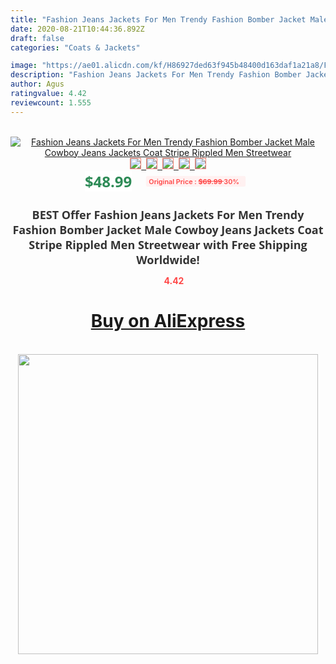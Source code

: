 ```yaml
---
title: "Fashion Jeans Jackets For Men Trendy Fashion Bomber Jacket Male Cowboy Jeans Jackets Coat Stripe Rippled Men Streetwear"
date: 2020-08-21T10:44:36.892Z
draft: false
categories: "Coats & Jackets"

image: "https://ae01.alicdn.com/kf/H86927ded63f945b48400d163daf1a21a8/Fashion-Jeans-Jackets-For-Men-Trendy-Fashion-Bomber-Jacket-Male-Cowboy-Jeans-Jackets-Coat-Stripe-Rippled.jpg"
description: "Fashion Jeans Jackets For Men Trendy Fashion Bomber Jacket Male Cowboy Jeans Jackets Coat Stripe Rippled Men Streetwear"
author: Agus
ratingvalue: 4.42
reviewcount: 1.555
---
```

<br>
<div style="text-align: center;">
<a href="https://s.click.aliexpress.com/e/_Aqh0K1" target="_blank" rel="nofollow noopener noreferrer"><img alt="Fashion Jeans Jackets For Men Trendy Fashion Bomber Jacket Male Cowboy Jeans Jackets Coat Stripe Rippled Men Streetwear" class="magnifier-image" src="https://ae01.alicdn.com/kf/H86927ded63f945b48400d163daf1a21a8/Fashion-Jeans-Jackets-For-Men-Trendy-Fashion-Bomber-Jacket-Male-Cowboy-Jeans-Jackets-Coat-Stripe-Rippled.jpg_640x640.jpg">
<br>
<img style="border:1px solid salmon" src="https://ae01.alicdn.com/kf/H86927ded63f945b48400d163daf1a21a8/Fashion-Jeans-Jackets-For-Men-Trendy-Fashion-Bomber-Jacket-Male-Cowboy-Jeans-Jackets-Coat-Stripe-Rippled.jpg_120x120.jpg">&nbsp;&nbsp;<img style="border:1px solid salmon" src="https://ae01.alicdn.com/kf/H35c47a02bcaa463eb4a2d09c7c65e0f5w/Fashion-Jeans-Jackets-For-Men-Trendy-Fashion-Bomber-Jacket-Male-Cowboy-Jeans-Jackets-Coat-Stripe-Rippled.jpg_120x120.jpg">&nbsp;&nbsp;<img style="border:1px solid salmon" src="https://ae01.alicdn.com/kf/H592086db53a74895a9616ec49949d5aaI/Fashion-Jeans-Jackets-For-Men-Trendy-Fashion-Bomber-Jacket-Male-Cowboy-Jeans-Jackets-Coat-Stripe-Rippled.jpg_120x120.jpg">&nbsp;&nbsp;<img style="border:1px solid salmon" src="https://ae01.alicdn.com/kf/H343b3fddcd854624b6d377f0448d805fn/Fashion-Jeans-Jackets-For-Men-Trendy-Fashion-Bomber-Jacket-Male-Cowboy-Jeans-Jackets-Coat-Stripe-Rippled.jpg_120x120.jpg">&nbsp;&nbsp;<img style="border:1px solid salmon" src="https://ae01.alicdn.com/kf/H653a2028493b41ee9ccc597b353321edp/Fashion-Jeans-Jackets-For-Men-Trendy-Fashion-Bomber-Jacket-Male-Cowboy-Jeans-Jackets-Coat-Stripe-Rippled.jpg_120x120.jpg"></a></div><br0>
<div style="text-align: center;"><span style="background-color: white; border: 0px; box-sizing: border-box; color: seagreen; display: inline-block; font-family: &quot;open sans&quot; , &quot;arial&quot; , &quot;helvetica&quot; , sans-serif , &quot;heiti&quot;; font-size: 24px; font-stretch: inherit; font-weight: 700; line-height: inherit; margin: 0px 10px 0px 0px; padding: 0px; vertical-align: middle;">$48.99 </span>
<span style="background: rgb(255 , 241 , 241); border-radius: 3px; border: 0px; box-sizing: border-box; color: #ff4747; display: inline-block; font-family: inherit; font-size: 12px; font-stretch: inherit; font-style: inherit; font-variant: inherit; font-weight: 600; line-height: inherit; margin: 0px; padding: 2px 5px; transform: scale(0.9); vertical-align: middle;">Original Price : <b style="text-decoration: line-through;">$69.99 </b> 30%&nbsp;&nbsp;</span></div>
<h1 style="color: #333333; display: inline-block; font-family: &quot;open sans&quot; , &quot;arial&quot; , &quot;helvetica&quot; , sans-serif , &quot;heiti&quot;; font-size: 18px; font-stretch: inherit; font-weight: 700; text-align: center;">BEST Offer Fashion Jeans Jackets For Men Trendy Fashion Bomber Jacket Male Cowboy Jeans Jackets Coat Stripe Rippled Men Streetwear with Free Shipping Worldwide!</h1>
<div style="color: #ff4747; text-align: center;">
<img src="https://4.bp.blogspot.com/-M0ZcTcb-5uY/XleCXlxnR4I/AAAAAAAAAEc/OrjgMkXV1oMQFaCRZj5HQwOCBcu3w1FegCPcBGAYYCw/s1600/star.png" style="height: 15px;">&nbsp;<b>4.42</b></div>
<div class="button_cont" align="center"><a class="buynow_a" href="https://s.click.aliexpress.com/e/_Aqh0K1" target="_blank" rel="nofollow noopener noreferrer"><H1>Buy on AliExpress</H1></a></div><br>
<div class="separator" style="clear: both; text-align: center;">
<img src="https://lh3.googleusercontent.com/-pTy5HemUv9M/XlePHvY0dAI/AAAAAAAAAE4/0nX5iRUoIWY8eMW9Dpxeirr157OZliDIgCLcBGAsYHQ/s1600/badge.gif" width="480">
</div>
